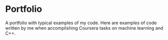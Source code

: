 # Portfolio
A portfolio with typical examples of my code.
Here are examples of code written by me when accomplishing Coursera tasks on machine learning and C++.
